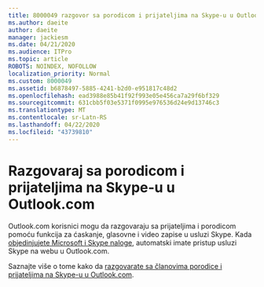 ```yaml
---
title: 8000049 razgovor sa porodicom i prijateljima na Skype-u u Outlook.com
ms.author: daeite
author: daeite
manager: jackiesm
ms.date: 04/21/2020
ms.audience: ITPro
ms.topic: article
ROBOTS: NOINDEX, NOFOLLOW
localization_priority: Normal
ms.custom: 8000049
ms.assetid: b6878497-5885-4241-b2d0-e951817c48d2
ms.openlocfilehash: ead3988e85b41f92f993e05e456ca7a29f6bf329
ms.sourcegitcommit: 631cbb5f03e5371f0995e976536d24e9d13746c3
ms.translationtype: MT
ms.contentlocale: sr-Latn-RS
ms.lasthandoff: 04/22/2020
ms.locfileid: "43739810"
---
```

# <a name="talk-to-family-and-friends-on-skype-in-outlookcom"></a>Razgovaraj sa porodicom i prijateljima na Skype-u u Outlook.com

Outlook.com korisnici mogu da razgovaraju sa prijateljima i porodicom pomoću funkcija za ćaskanje, glasovne i video zapise u usluzi Skype. Kada [objedinjujete Microsoft i Skype naloge](https://go.microsoft.com/fwlink/p/?linkid=2001101&amp;clcid=0x409), automatski imate pristup usluzi Skype na webu u Outlook.com.
  
Saznajte više o tome kako da [razgovarate sa članovima porodice i prijateljima na Skype-u u Outlook.com](https://go.microsoft.com/fwlink/p/?linkid=2001407&amp;clcid=0x409).
  

